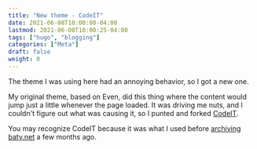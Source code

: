 ```yaml
---
title: "New theme - CodeIT"
date: 2021-06-08T10:00:00-04:00
lastmod: 2021-06-08T10:00:25-04:00
tags: ["hugo", "blogging"]
categories: ["Meta"]
draft: false
weight: 0
---
```


The theme I was using here had an annoying behavior, so I got a new one.

<!--more-->

My original theme, based on Even, did this thing where the content would jump just a little whenever the page loaded. It was driving me nuts, and I couldn't figure out what was causing it, so I punted and forked [CodeIT](https://github.com/sunt-programator/CodeIT).

You may recognize CodeIT because it was what I used before [archiving baty.net](https://archive.baty.net) a few months ago.

[//]: # "Exported with love from a post written in Org mode"
[//]: # "- https://github.com/kaushalmodi/ox-hugo"
